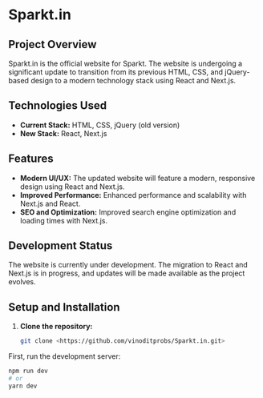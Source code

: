 # Sparkt.in

## Project Overview

Sparkt.in is the official website for Sparkt. The website is undergoing a significant update to transition from its previous HTML, CSS, and jQuery-based design to a modern technology stack using React and Next.js.

## Technologies Used

- **Current Stack:** HTML, CSS, jQuery (old version)
- **New Stack:** React, Next.js

## Features

- **Modern UI/UX:** The updated website will feature a modern, responsive design using React and Next.js.
- **Improved Performance:** Enhanced performance and scalability with Next.js and React.
- **SEO and Optimization:** Improved search engine optimization and loading times with Next.js.

## Development Status

The website is currently under development. The migration to React and Next.js is in progress, and updates will be made available as the project evolves.

## Setup and Installation

1. **Clone the repository:**
   ```bash
   git clone <https://github.com/vinoditprobs/Sparkt.in.git>

First, run the development server:

```bash
npm run dev
# or
yarn dev
```

